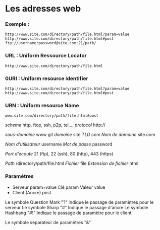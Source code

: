 # Les adresses web

### Exemple :

    http://www.site.com/directory/path/file.html?param=value
    http://www.site.com/directory/path/file.html#post
    ftp://username:password@site.com:21/path/


### URL : Uniform Ressource Locator
    http://www.site.com/directory/path/file.html

### 0URI : Uniform resource Identifier
    http://www.site.com/directory/path/file.html?param=value
    http://www.site.com/directory/path/file.html#post

### URN : Uniform resource Name
    www.site.com/directory/path/file.html#post



*scheme*                  http, ftop, ssh, p2p, tel....
*protocol*                http://

*sous-domaine*            www
 git *domaine*                 site
*TLD*                     com 
*Nom de domaine*          site.com 

*Nom d'utilisateur*       username 
*Mot de passe*            password 

*Port d'ecoute*           21 (ftp), 22 (ssh), 80 (http), 443 (https)

*Path*                    /directory/path/file.html 
*Fichier*                 file
*Extension de fichier*    html

### Paramètres

- Serveur               param=value 
    Clé                 param 
    Valeur              value
- Client (Ancre)        post

Le symbole Question Mark "?" Indique le passage de paramètres pour le serveur
Le symbole Sharp "#" Indique le passage d'ancre
Le symbole Hashbang "#!" Indique le passage de paramètre pour le client

Le symbole séparateur de paramètres "&" 

